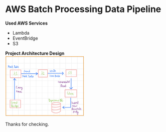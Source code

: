 # AWS Batch Processing Data Pipeline

**Used AWS Services**
- Lambda
- EventBridge
- S3


**Project Architecture Design**<br>
<img src="https://github.com/arunrathi9/Data-Engineer-learning/blob/9daf82488e4857211cf499ed597e18f72a23e814/Ineuron/Projects/AWS%20Project%201:%20Batch%20Processing%20Data%20Pipeline/image.jpg" alt= “Project-Architecture-Design” width="50%" height="50%" title="Project Architecture Design">


Thanks for checking.
